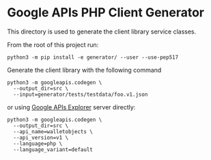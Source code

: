 # Google APIs PHP Client Generator

This directory is used to generate the client library service classes.

From the root of this project run:

```
python3 -m pip install -e generator/ --user --use-pep517
```

Generate the client library with the following command

```
python3 -m googleapis.codegen \
  --output_dir=src \
  --input=generator/tests/testdata/foo.v1.json
```

or using [Google APIs Explorer](https://developers.google.com/apis-explorer/) server directly:

```
python3 -m googleapis.codegen \
  --output_dir=src \
  --api_name=walletobjects \
  --api_version=v1 \
  --language=php \
  --language_variant=default
```